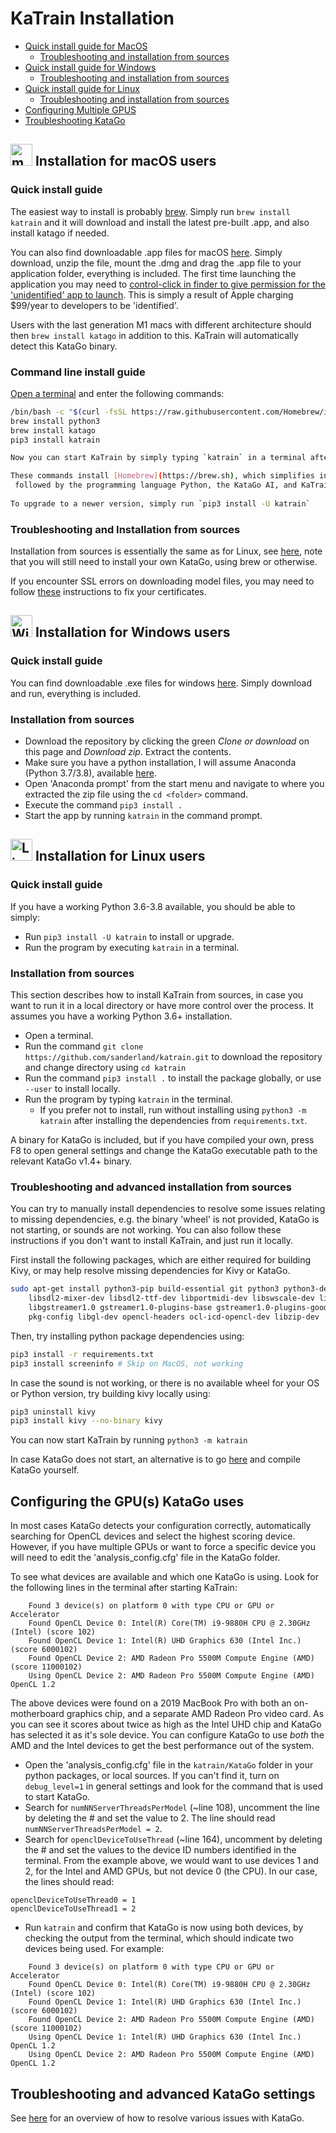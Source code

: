 # KaTrain Installation

* [Quick install guide for MacOS](#MacQuick)
    * [Troubleshooting and installation from sources](#MacSources)
* [Quick install guide for Windows](#WindowsQuick)
    * [Troubleshooting and installation from sources](#WindowsSources)
* [Quick install guide for Linux](#LinuxQuick)
    * [Troubleshooting and installation from sources](#LinuxSources)
* [Configuring Multiple GPUS](#GPU)
* [Troubleshooting KataGo](#KataGo)

## <img src="https://upload.wikimedia.org/wikipedia/commons/8/8a/Apple_Logo.svg" alt="macOs" height="35"/> Installation for macOS users

### <a name="MacQuick"></a>Quick install guide

The easiest way to install is probably [brew](https://brew.sh/). Simply run `brew install katrain` and it will download and install the latest pre-built .app, and also install katago if needed.

You can also find downloadable .app files for macOS [here](https://github.com/sanderland/katrain/releases). 
Simply download, unzip the file, mount the .dmg and drag the .app file to your application folder, everything is included.
The first time launching the application you may need to [control-click in finder to give permission for the 'unidentified' app to launch](https://support.apple.com/guide/mac-help/open-a-mac-app-from-an-unidentified-developer-mh40616/mac). This is simply a result of Apple charging $99/year to developers to be 'identified'.

Users with the last generation M1 macs with different architecture should then `brew install katago` in addition to this. KaTrain will automatically detect this KataGo binary.

### <a name="MacCommand"></a>Command line install guide

[Open a terminal](https://support.apple.com/guide/terminal/open-or-quit-terminal-apd5265185d-f365-44cb-8b09-71a064a42125/mac) and enter the following commands:
```bash
/bin/bash -c "$(curl -fsSL https://raw.githubusercontent.com/Homebrew/install/master/install.sh)"
brew install python3
brew install katago
pip3 install katrain

Now you can start KaTrain by simply typing `katrain` in a terminal after adding it to your path.

These commands install [Homebrew](https://brew.sh), which simplifies installing packages,
 followed by the programming language Python, the KataGo AI, and KaTrain itself.
 
To upgrade to a newer version, simply run `pip3 install -U katrain`
```

### <a name="MacSources"></a>Troubleshooting and Installation from sources

Installation from sources is essentially the same as for Linux, see [here](#LinuxSources),
 note that you will still need to install your own KataGo, using brew or otherwise. 

If you encounter SSL errors on downloading model files, you may need to follow [these](https://stackoverflow.com/questions/52805115/certificate-verify-failed-unable-to-get-local-issuer-certificate) instructions to fix your certificates.

## <img src="https://upload.wikimedia.org/wikipedia/commons/5/5f/Windows_logo_-_2012.svg" alt="Windows" height="35"/> Installation for Windows users

### <a name="WindowsQuick"></a>Quick install guide

You can find downloadable .exe files for windows [here](https://github.com/sanderland/katrain/releases). 
Simply download and run, everything is included.

### <a name="WindowsSources"></a>Installation from sources

* Download the repository by clicking the green *Clone or download* on this page and *Download zip*. Extract the contents.
* Make sure you have a python installation, I will assume Anaconda (Python 3.7/3.8), available [here](https://www.anaconda.com/products/individual#download-section).
* Open 'Anaconda prompt' from the start menu and navigate to where you extracted the zip file using the `cd <folder>` command.
* Execute the command `pip3 install .`
* Start the app by running `katrain` in the command prompt. 

## <img src="https://upload.wikimedia.org/wikipedia/commons/a/ab/Linux_Logo_in_Linux_Libertine_Font.svg" alt="Linux" height="35"/> Installation for Linux users

### <a name="LinuxQuick"></a>Quick install guide

If you have a working Python 3.6-3.8 available, you should be able to simply:

* Run `pip3 install -U katrain` to install or upgrade.
* Run the program by executing `katrain` in a terminal.

### <a name="LinuxSources"></a>Installation from sources 

This section describes how to install KaTrain from sources,
 in case you want to run it in a local directory or have more control over the process. 
It assumes you have a working Python 3.6+ installation.

* Open a terminal.
* Run the command `git clone https://github.com/sanderland/katrain.git` to download the repository and 
  change directory using `cd katrain`
* Run the command `pip3 install .` to install the package globally, or use `--user` to install locally.
* Run the program by typing `katrain` in the terminal.
    * If you prefer not to install, run without installing using `python3 -m katrain` after installing the 
    dependencies from `requirements.txt`.

A binary for KataGo is included, but if you have compiled your own, press F8 to open general settings and change the 
 KataGo executable path to the relevant KataGo v1.4+ binary.

### <a name="LinuxTrouble"></a>Troubleshooting and advanced installation from sources

You can try to manually install dependencies to resolve some issues relating to missing dependencies,
 e.g. the binary 'wheel' is not provided, KataGo is not starting, or sounds are not working.
You can also follow these instructions if you don't want to install KaTrain, and just run it locally.

First install the following packages, which are either required for building Kivy, 
 or may help resolve missing dependencies for Kivy or KataGo.
```bash
sudo apt-get install python3-pip build-essential git python3 python3-dev ffmpeg libsdl2-dev libsdl2-image-dev\
    libsdl2-mixer-dev libsdl2-ttf-dev libportmidi-dev libswscale-dev libavformat-dev libavcodec-dev zlib1g-dev\
    libgstreamer1.0 gstreamer1.0-plugins-base gstreamer1.0-plugins-good libpulse\
    pkg-config libgl-dev opencl-headers ocl-icd-opencl-dev libzip-dev
```
Then, try installing python package dependencies using:
```bash
pip3 install -r requirements.txt
pip3 install screeninfo # Skip on MacOS, not working
```
In case the sound is not working, or there is no available wheel for your OS or Python version, try building kivy locally using:
```bash
pip3 uninstall kivy
pip3 install kivy --no-binary kivy
```

You can now start KaTrain by running `python3 -m katrain`

In case KataGo does not start, an alternative is to go [here](https://github.com/lightvector/KataGo) and compile KataGo yourself.



## <a name="GPU"></a> Configuring the GPU(s) KataGo uses

In most cases KataGo detects your configuration correctly, automatically searching for OpenCL devices and select the highest scoring device. 
However, if you have multiple GPUs or want to force a specific device you will need to edit the 'analysis_config.cfg' file in the KataGo folder.

To see what devices are available and which one KataGo is using. Look for the following lines in the terminal after starting KaTrain:
```
    Found 3 device(s) on platform 0 with type CPU or GPU or Accelerator
    Found OpenCL Device 0: Intel(R) Core(TM) i9-9880H CPU @ 2.30GHz (Intel) (score 102)
    Found OpenCL Device 1: Intel(R) UHD Graphics 630 (Intel Inc.) (score 6000102)
    Found OpenCL Device 2: AMD Radeon Pro 5500M Compute Engine (AMD) (score 11000102)
    Using OpenCL Device 2: AMD Radeon Pro 5500M Compute Engine (AMD) OpenCL 1.2
```

The above devices were found on a 2019 MacBook Pro with both an on-motherboard graphics chip, and a separate AMD Radeon Pro video card.
As you can see it scores about twice as high as the Intel UHD chip and KataGo has selected
 it as it's sole device. You can configure KataGo to use *both* the AMD and the Intel devices to get the best performance out of the system.

* Open the 'analysis_config.cfg' file in the `katrain/KataGo` folder in your python packages, or local sources.
  If you can't find it, turn on `debug_level=1` in general settings and look for the command that is used to start KataGo.
* Search for `numNNServerThreadsPerModel` (~line 108), uncomment the line by deleting the # and set the value to 2. The line should read `numNNServerThreadsPerModel = 2`.
* Search for `openclDeviceToUseThread` (~line 164), uncomment by deleting the # and set the values to the device ID numbers identified in the terminal.
  From the example above, we would want to use devices 1 and 2, for the Intel and AMD GPUs, but not device 0 (the CPU). In our case, the lines should read:
```
openclDeviceToUseThread0 = 1
openclDeviceToUseThread1 = 2
```
* Run `katrain` and confirm that KataGo is now using both devices, by 
 checking the output from the terminal, which should indicate two devices being used. For example:
```
    Found 3 device(s) on platform 0 with type CPU or GPU or Accelerator
    Found OpenCL Device 0: Intel(R) Core(TM) i9-9880H CPU @ 2.30GHz (Intel) (score 102)
    Found OpenCL Device 1: Intel(R) UHD Graphics 630 (Intel Inc.) (score 6000102)
    Found OpenCL Device 2: AMD Radeon Pro 5500M Compute Engine (AMD) (score 11000102)
    Using OpenCL Device 1: Intel(R) UHD Graphics 630 (Intel Inc.) OpenCL 1.2
    Using OpenCL Device 2: AMD Radeon Pro 5500M Compute Engine (AMD) OpenCL 1.2
```


## <a name="KataGo"></a> Troubleshooting and advanced KataGo settings

See [here](ENGINE.md) for an overview of how to resolve various issues with KataGo.
